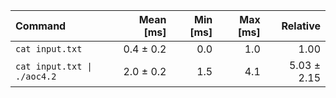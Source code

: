 | Command | Mean [ms] | Min [ms] | Max [ms] | Relative |
|:---|---:|---:|---:|---:|
| `cat input.txt` | 0.4 ± 0.2 | 0.0 | 1.0 | 1.00 |
| `cat input.txt \| ./aoc4.2` | 2.0 ± 0.2 | 1.5 | 4.1 | 5.03 ± 2.15 |
